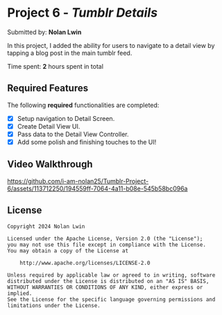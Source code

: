 # Project 6 - *Tumblr Details*

Submitted by: **Nolan Lwin**

In this project, I added the ability for users to navigate to a detail view by tapping a blog post in the main tumblr feed.

Time spent: **2** hours spent in total

## Required Features

The following **required** functionalities are completed:

- [x] Setup navigation to Detail Screen.
- [x] Create Detail View UI.
- [x] Pass data to the Detail View Controller.
- [x] Add some polish and finishing touches to the UI!

## Video Walkthrough

https://github.com/i-am-nolan25/Tumblr-Project-6/assets/113712250/194559ff-7064-4a11-b08e-545b58bc096a

## License

    Copyright 2024 Nolan Lwin

    Licensed under the Apache License, Version 2.0 (the "License");
    you may not use this file except in compliance with the License.
    You may obtain a copy of the License at

        http://www.apache.org/licenses/LICENSE-2.0

    Unless required by applicable law or agreed to in writing, software
    distributed under the License is distributed on an "AS IS" BASIS,
    WITHOUT WARRANTIES OR CONDITIONS OF ANY KIND, either express or implied.
    See the License for the specific language governing permissions and
    limitations under the License.
